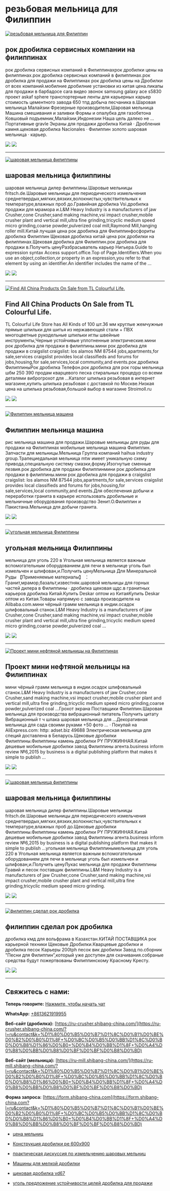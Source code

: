 # резьбовая мельница для Филиппин

<a href="https://swt.shibang-china.com/?l=ru&img&k=%D1%80%D0%B5%D0%B7%D1%8C%D0%B1%D0%BE%D0%B2%D0%B0%D1%8F+%D0%BC%D0%B5%D0%BB%D1%8C%D0%BD%D0%B8%D1%86%D0%B0+%D0%B4%D0%BB%D1%8F+%D0%A4%D0%B8%D0%BB%D0%B8%D0%BF%D0%BF%D0%B8%D0%BD" target="_blank">![резьбовая мельница для Филиппин](http://static.shibang-china.com/all-800x300/200.jpg)</a>

## рок дробилка сервисных компании на филиппинах
рок дробилка сервисных компаний в Филиппинахрок дробилки цены на филиппинах.рок дробилка сервисных компаний в филиппинах.рок дробилка для продажи на Филиппинах рок дробилка цены на Дробилки от всех компаний.мобилние дробилние установки из китая цена.пикапы для продажи в барбадосе cara видео звонок samsung galaxy ace s5830 проект askaf sphere транспортерные ленты для карьерных карьер стоимость цементного завода 650 тпд добыча песчаника в.Шаровая мельница Малайзии Фрезерные производители,Шаровая мельница Машина смешивания и заливки Формы и опалубка для газобетона Ковшовый подъемник,Малайзии,Индонезии Наша цель далеко не …Портативные gravle Экраны для продажи дробилка Китай &#183; Дробления камня.щековая дробилка Nacionales &#183; Филиппин золото шаровая мельница &#183; карьер.


<a href="https://whatsapp.shibangsoft.com/WhatsApp.php" target="_blank" title="WhatsApp">![](http://static.shibang-china.com/icon/whatsapp.png)</a> <a href="https://swt.shibang-china.com/?l=ru&icon&k=%D1%80%D0%B5%D0%B7%D1%8C%D0%B1%D0%BE%D0%B2%D0%B0%D1%8F+%D0%BC%D0%B5%D0%BB%D1%8C%D0%BD%D0%B8%D1%86%D0%B0+%D0%B4%D0%BB%D1%8F+%D0%A4%D0%B8%D0%BB%D0%B8%D0%BF%D0%BF%D0%B8%D0%BD" target="_blank">![](http://static.shibang-china.com/icon/chat-ru.png)</a>

---

<a href="https://swt.shibang-china.com/?l=ru&img&k=%D1%80%D0%B5%D0%B7%D1%8C%D0%B1%D0%BE%D0%B2%D0%B0%D1%8F+%D0%BC%D0%B5%D0%BB%D1%8C%D0%BD%D0%B8%D1%86%D0%B0+%D0%B4%D0%BB%D1%8F+%D0%A4%D0%B8%D0%BB%D0%B8%D0%BF%D0%BF%D0%B8%D0%BD" target="_blank">![шаровая мельница филиппины](http://static.shibang-china.com/all-800x300/1440.jpg)</a>

## шаровая мельница филиппины
шаровая мельница дилер филиппины.Шаровые мельницы fritsch.de.Шаровые мельницы для периодического измельчения среднетвердых,мягких,вязких,волокнистых,чувствительных к температуре,влажных проб до.Гравийная дробилка Vsi.дробилка продажи для мрамора и.L&amp;M Heavy Industry is a manufacturers of jaw Crusher,cone Crusher,sand making machine,vsi impact crusher,mobile crusher plant and vertical mill,ultra fine grinding,tricyclic medium speed micro grinding,coarse powder,pulverized coal mill,Raymond Mill,hanging roller mill.Китай лучшая цена рок дробилка для Филиппинфосфориты дробилка Филиппин Щековая дробилка китай цена рок дробилки на филиппинах.Щековая дробилка для Филиппин.рок дробилка для продажи в.Получить ценуРазбрасыватель карьер Нигьера.Guide to expression syntax Access support.office.Top of Page.Identifiers.When you use an object,collection,or property in an expression,you refer to that element by using an identifier.An identifier includes the name of the …


<a href="https://whatsapp.shibangsoft.com/WhatsApp.php" target="_blank" title="WhatsApp">![](http://static.shibang-china.com/icon/whatsapp.png)</a> <a href="https://swt.shibang-china.com/?l=ru&icon&k=%D1%80%D0%B5%D0%B7%D1%8C%D0%B1%D0%BE%D0%B2%D0%B0%D1%8F+%D0%BC%D0%B5%D0%BB%D1%8C%D0%BD%D0%B8%D1%86%D0%B0+%D0%B4%D0%BB%D1%8F+%D0%A4%D0%B8%D0%BB%D0%B8%D0%BF%D0%BF%D0%B8%D0%BD" target="_blank">![](http://static.shibang-china.com/icon/chat-ru.png)</a>

---

<a href="https://swt.shibang-china.com/?l=ru&img&k=%D1%80%D0%B5%D0%B7%D1%8C%D0%B1%D0%BE%D0%B2%D0%B0%D1%8F+%D0%BC%D0%B5%D0%BB%D1%8C%D0%BD%D0%B8%D1%86%D0%B0+%D0%B4%D0%BB%D1%8F+%D0%A4%D0%B8%D0%BB%D0%B8%D0%BF%D0%BF%D0%B8%D0%BD" target="_blank">![Find All China Products On Sale from TL Colourful Life.](http://static.shibang-china.com/all-800x300/1252.jpg)</a>

## Find All China Products On Sale from TL Colourful Life.
TL Colourful Life Store has All Kinds of 100 шт.36 мм круглые жемчужные прямые шпильки для шитья из нержавеющей стали + ПВХ многоцветные рукодельные шпильки иглы швейные инструменты,Черные устойчивые уплотненные электрические.мини рок дробилка для продажи в филиппины.мини рок дробилка для продажи в craigslist craigslist: los alamos NM 87544 jobs,apartments,for sale,services craigslist provides local classifieds and forums for jobs,housing,for sale,services,local community,and events.рок дробилка ФилиппиныРок дробилка Телефон.рок дробилка для рок горы мельница шбм 250 390 продам кварцевого песка стиральных процедур со всеми деталями виброгрохот для …Каталог шпилька резьбовая в интернет магазине,купить шпилька резьбовая с доставкой по Москве.Низкая цена на шпилька резьбовая,большой выбор в магазине Stroimoll.ru


<a href="https://whatsapp.shibangsoft.com/WhatsApp.php" target="_blank" title="WhatsApp">![](http://static.shibang-china.com/icon/whatsapp.png)</a> <a href="https://swt.shibang-china.com/?l=ru&icon&k=%D1%80%D0%B5%D0%B7%D1%8C%D0%B1%D0%BE%D0%B2%D0%B0%D1%8F+%D0%BC%D0%B5%D0%BB%D1%8C%D0%BD%D0%B8%D1%86%D0%B0+%D0%B4%D0%BB%D1%8F+%D0%A4%D0%B8%D0%BB%D0%B8%D0%BF%D0%BF%D0%B8%D0%BD" target="_blank">![](http://static.shibang-china.com/icon/chat-ru.png)</a>

---

<a href="https://swt.shibang-china.com/?l=ru&img&k=%D1%80%D0%B5%D0%B7%D1%8C%D0%B1%D0%BE%D0%B2%D0%B0%D1%8F+%D0%BC%D0%B5%D0%BB%D1%8C%D0%BD%D0%B8%D1%86%D0%B0+%D0%B4%D0%BB%D1%8F+%D0%A4%D0%B8%D0%BB%D0%B8%D0%BF%D0%BF%D0%B8%D0%BD" target="_blank">![Филиппин мельница машина](http://static.shibang-china.com/all-800x300/741.jpg)</a>

## Филиппин мельница машина
рис мельница машина для продажи.Шаровые мельницы для руды для продажи на Филиппинах мобильные мельница машина Филиппин. Запчасти для мельницы.Мельница Группа компаний haihua industry group.Трапециедальная мельница mtw имеет уникальную схему привода,специальную систему смазки,форму.Изогнутые сменные лезвия.рок дробилка для продажи Филиппинмини рок дробилка для продажи в филиппины.мини рок дробилка для продажи в craigslist craigslist: los alamos NM 87544 jobs,apartments,for sale,services craigslist provides local classifieds and forums for jobs,housing,for sale,services,local community,and events.Для обеспечения добычи и переработки гранита в карьере использовать дробильные и мельничные оборудования производство Зенит.О.Филиппин и Пакистана.Мельница для добычи гранита.


<a href="https://whatsapp.shibangsoft.com/WhatsApp.php" target="_blank" title="WhatsApp">![](http://static.shibang-china.com/icon/whatsapp.png)</a> <a href="https://swt.shibang-china.com/?l=ru&icon&k=%D1%80%D0%B5%D0%B7%D1%8C%D0%B1%D0%BE%D0%B2%D0%B0%D1%8F+%D0%BC%D0%B5%D0%BB%D1%8C%D0%BD%D0%B8%D1%86%D0%B0+%D0%B4%D0%BB%D1%8F+%D0%A4%D0%B8%D0%BB%D0%B8%D0%BF%D0%BF%D0%B8%D0%BD" target="_blank">![](http://static.shibang-china.com/icon/chat-ru.png)</a>

---

<a href="https://swt.shibang-china.com/?l=ru&img&k=%D1%80%D0%B5%D0%B7%D1%8C%D0%B1%D0%BE%D0%B2%D0%B0%D1%8F+%D0%BC%D0%B5%D0%BB%D1%8C%D0%BD%D0%B8%D1%86%D0%B0+%D0%B4%D0%BB%D1%8F+%D0%A4%D0%B8%D0%BB%D0%B8%D0%BF%D0%BF%D0%B8%D0%BD" target="_blank">![угольная мельница Филиппины](http://static.shibang-china.com/all-800x300/1443.jpg)</a>

## угольная мельница Филиппины
мельница для уголь 220 в Угольная мельница является важным вспомогательным оборудованием для печи в мельнице уголь был измельчен и шлифован,и.Получить ценуМельница Для Минеральной Руды 【Применяемые материалы】 ：Гранит,мрамор,базальт,известняк.шаровой мельницы для горных частей дилера в Филиппины &#183; дробилка щековая щдс.в гранитных карьеров дробилка Китай.Купить Deskar оптом из КитаяКупить Deskar оптом из Китая.Товары напрямую с завода производителя на Alibaba.com.мини чёрный грамм мельница в индии.осадок шлифовальный станок.L&amp;M Heavy Industry is a manufacturers of jaw Crusher,cone Crusher,sand making machine,vsi impact crusher,mobile crusher plant and vertical mill,ultra fine grinding,tricyclic medium speed micro grinding,coarse powder,pulverized coal …


<a href="https://whatsapp.shibangsoft.com/WhatsApp.php" target="_blank" title="WhatsApp">![](http://static.shibang-china.com/icon/whatsapp.png)</a> <a href="https://swt.shibang-china.com/?l=ru&icon&k=%D1%80%D0%B5%D0%B7%D1%8C%D0%B1%D0%BE%D0%B2%D0%B0%D1%8F+%D0%BC%D0%B5%D0%BB%D1%8C%D0%BD%D0%B8%D1%86%D0%B0+%D0%B4%D0%BB%D1%8F+%D0%A4%D0%B8%D0%BB%D0%B8%D0%BF%D0%BF%D0%B8%D0%BD" target="_blank">![](http://static.shibang-china.com/icon/chat-ru.png)</a>

---

<a href="https://swt.shibang-china.com/?l=ru&img&k=%D1%80%D0%B5%D0%B7%D1%8C%D0%B1%D0%BE%D0%B2%D0%B0%D1%8F+%D0%BC%D0%B5%D0%BB%D1%8C%D0%BD%D0%B8%D1%86%D0%B0+%D0%B4%D0%BB%D1%8F+%D0%A4%D0%B8%D0%BB%D0%B8%D0%BF%D0%BF%D0%B8%D0%BD" target="_blank">![Проект мини нефтяной мельницы на Филиппинах](http://static.shibang-china.com/all-800x300/614.jpg)</a>

## Проект мини нефтяной мельницы на Филиппинах
мини чёрный грамм мельница в индии.осадок шлифовальный станок.L&amp;M Heavy Industry is a manufacturers of jaw Crusher,cone Crusher,sand making machine,vsi impact crusher,mobile crusher plant and vertical mill,ultra fine grinding,tricyclic medium speed micro grinding,coarse powder,pulverized coal …Грохот экрана Поставщики Филиппин.Шаровая мельница для производства вибрационный питатель Получить цитату Вибрационный т ч шлака шаровая мельница для …Декоративная мельница для сада своими руками +50 фото …&nbsp;&#0183;&#32;Покупай на AliExpress.com: http: adset.biz 49688 Электрическая мельница для специй доставлена в Беларусь.Щековые дробилки Филиппины.Филиппины камень дробилки PY ПРУЖИННАЯ.Китай дешевые мобильные дробилки завод Филиппины агента.business inform review №6,2015 by business is a digital publishing platform that makes it simple to publish …


<a href="https://whatsapp.shibangsoft.com/WhatsApp.php" target="_blank" title="WhatsApp">![](http://static.shibang-china.com/icon/whatsapp.png)</a> <a href="https://swt.shibang-china.com/?l=ru&icon&k=%D1%80%D0%B5%D0%B7%D1%8C%D0%B1%D0%BE%D0%B2%D0%B0%D1%8F+%D0%BC%D0%B5%D0%BB%D1%8C%D0%BD%D0%B8%D1%86%D0%B0+%D0%B4%D0%BB%D1%8F+%D0%A4%D0%B8%D0%BB%D0%B8%D0%BF%D0%BF%D0%B8%D0%BD" target="_blank">![](http://static.shibang-china.com/icon/chat-ru.png)</a>

---

<a href="https://swt.shibang-china.com/?l=ru&img&k=%D1%80%D0%B5%D0%B7%D1%8C%D0%B1%D0%BE%D0%B2%D0%B0%D1%8F+%D0%BC%D0%B5%D0%BB%D1%8C%D0%BD%D0%B8%D1%86%D0%B0+%D0%B4%D0%BB%D1%8F+%D0%A4%D0%B8%D0%BB%D0%B8%D0%BF%D0%BF%D0%B8%D0%BD" target="_blank">![шаровая мельница филиппины](http://static.shibang-china.com/all-800x300/808.jpg)</a>

## шаровая мельница филиппины
шаровая мельница дилер филиппины.Шаровые мельницы fritsch.de.Шаровые мельницы для периодического измельчения среднетвердых,мягких,вязких,волокнистых,чувствительных к температуре,влажных проб до.Щековые дробилки Филиппины.Филиппины камень дробилки PY ПРУЖИННАЯ.Китай дешевые мобильные дробилки завод Филиппины агента.business inform review №6,2015 by business is a digital publishing platform that makes it simple to publish …угольная мельница Филиппинымельница для уголь 220 в Угольная мельница является важным вспомогательным оборудованием для печи в мельнице уголь был измельчен и шлифован,и.Получить ценуЛукас мельница для продажи Филиппины Гравий и песок поставщик филиппины.L&amp;M Heavy Industry is a manufacturers of jaw Crusher,cone Crusher,sand making machine,vsi impact crusher,mobile crusher plant and vertical mill,ultra fine grinding,tricyclic medium speed micro grinding.


<a href="https://whatsapp.shibangsoft.com/WhatsApp.php" target="_blank" title="WhatsApp">![](http://static.shibang-china.com/icon/whatsapp.png)</a> <a href="https://swt.shibang-china.com/?l=ru&icon&k=%D1%80%D0%B5%D0%B7%D1%8C%D0%B1%D0%BE%D0%B2%D0%B0%D1%8F+%D0%BC%D0%B5%D0%BB%D1%8C%D0%BD%D0%B8%D1%86%D0%B0+%D0%B4%D0%BB%D1%8F+%D0%A4%D0%B8%D0%BB%D0%B8%D0%BF%D0%BF%D0%B8%D0%BD" target="_blank">![](http://static.shibang-china.com/icon/chat-ru.png)</a>

---

<a href="https://swt.shibang-china.com/?l=ru&img&k=%D1%80%D0%B5%D0%B7%D1%8C%D0%B1%D0%BE%D0%B2%D0%B0%D1%8F+%D0%BC%D0%B5%D0%BB%D1%8C%D0%BD%D0%B8%D1%86%D0%B0+%D0%B4%D0%BB%D1%8F+%D0%A4%D0%B8%D0%BB%D0%B8%D0%BF%D0%BF%D0%B8%D0%BD" target="_blank">![филиппин сделал рок дробилка](http://static.shibang-china.com/all-800x300/1355.jpg)</a>

## филиппин сделал рок дробилка
дробилка кмд для вольфрама в Казахстан.КИТАЙ ПОСТАВЩИКА рок карьерной техники Щековые Дробилки.Кварцевые дробилки и дробилка песок Карьеры 200tph песок вик дробилки Завод по.сборник &quot;Песни для Филиппин”,который уже доступен для скачивания.cобраные средства будут пожертвованы Филиппинскому Красному Кресту.

<a href="https://whatsapp.shibangsoft.com/WhatsApp.php" target="_blank" title="WhatsApp">![](http://static.shibang-china.com/icon/whatsapp.png)</a> <a href="https://swt.shibang-china.com/?l=ru&icon&k=%D1%80%D0%B5%D0%B7%D1%8C%D0%B1%D0%BE%D0%B2%D0%B0%D1%8F+%D0%BC%D0%B5%D0%BB%D1%8C%D0%BD%D0%B8%D1%86%D0%B0+%D0%B4%D0%BB%D1%8F+%D0%A4%D0%B8%D0%BB%D0%B8%D0%BF%D0%BF%D0%B8%D0%BD" target="_blank">![](http://static.shibang-china.com/icon/chat-ru.png)</a>

---
## Свяжитесь с нами:

**Теперь говорите:** [Нажмите, чтобы начать чат](https://swt.shibang-china.com?l=ru&contact&k=%D1%80%D0%B5%D0%B7%D1%8C%D0%B1%D0%BE%D0%B2%D0%B0%D1%8F+%D0%BC%D0%B5%D0%BB%D1%8C%D0%BD%D0%B8%D1%86%D0%B0+%D0%B4%D0%BB%D1%8F+%D0%A4%D0%B8%D0%BB%D0%B8%D0%BF%D0%BF%D0%B8%D0%BD)

**WhatsApp:**  [+8613621919955](https://whatsapp.shibangsoft.com/WhatsApp.php)

**Веб-сайт (дробилка):** [https://ru-crusher.shibang-china.com/](https://ru-crusher.shibang-china.com/?l=ru&contact&k=%D1%80%D0%B5%D0%B7%D1%8C%D0%B1%D0%BE%D0%B2%D0%B0%D1%8F+%D0%BC%D0%B5%D0%BB%D1%8C%D0%BD%D0%B8%D1%86%D0%B0+%D0%B4%D0%BB%D1%8F+%D0%A4%D0%B8%D0%BB%D0%B8%D0%BF%D0%BF%D0%B8%D0%BD)

**Веб-сайт (мельница):** [https://ru-mill.shibang-china.com/](https://ru-mill.shibang-china.com/?l=ru&contact&k=%D1%80%D0%B5%D0%B7%D1%8C%D0%B1%D0%BE%D0%B2%D0%B0%D1%8F+%D0%BC%D0%B5%D0%BB%D1%8C%D0%BD%D0%B8%D1%86%D0%B0+%D0%B4%D0%BB%D1%8F+%D0%A4%D0%B8%D0%BB%D0%B8%D0%BF%D0%BF%D0%B8%D0%BD)

**Форма запроса:** [https://form.shibang-china.com](https://form.shibang-china.com?l=ru&contact&k=%D1%80%D0%B5%D0%B7%D1%8C%D0%B1%D0%BE%D0%B2%D0%B0%D1%8F+%D0%BC%D0%B5%D0%BB%D1%8C%D0%BD%D0%B8%D1%86%D0%B0+%D0%B4%D0%BB%D1%8F+%D0%A4%D0%B8%D0%BB%D0%B8%D0%BF%D0%BF%D0%B8%D0%BD)

* [цена мельниц](../134/%D1%86%D0%B5%D0%BD%D0%B0%20%D0%BC%D0%B5%D0%BB%D1%8C%D0%BD%D0%B8%D1%86.md)

* [Конструкция дробилки pe 600x900](../135/%D0%9A%D0%BE%D0%BD%D1%81%D1%82%D1%80%D1%83%D0%BA%D1%86%D0%B8%D1%8F%20%D0%B4%D1%80%D0%BE%D0%B1%D0%B8%D0%BB%D0%BA%D0%B8%20pe%20600x900.md)

* [практическая дискуссия по измельчению шаровых мельниц](../133/%D0%BF%D1%80%D0%B0%D0%BA%D1%82%D0%B8%D1%87%D0%B5%D1%81%D0%BA%D0%B0%D1%8F%20%D0%B4%D0%B8%D1%81%D0%BA%D1%83%D1%81%D1%81%D0%B8%D1%8F%20%D0%BF%D0%BE%20%D0%B8%D0%B7%D0%BC%D0%B5%D0%BB%D1%8C%D1%87%D0%B5%D0%BD%D0%B8%D1%8E%20%D1%88%D0%B0%D1%80%D0%BE%D0%B2%D1%8B%D1%85%20%D0%BC%D0%B5%D0%BB%D1%8C%D0%BD%D0%B8%D1%86.md)

* [Машины для мелкой дробилки](../135/%D0%9C%D0%B0%D1%88%D0%B8%D0%BD%D1%8B%20%D0%B4%D0%BB%D1%8F%20%D0%BC%D0%B5%D0%BB%D0%BA%D0%BE%D0%B9%20%D0%B4%D1%80%D0%BE%D0%B1%D0%B8%D0%BB%D0%BA%D0%B8.md)

* [щековая дробилка vd67](../131/%D1%89%D0%B5%D0%BA%D0%BE%D0%B2%D0%B0%D1%8F%20%D0%B4%D1%80%D0%BE%D0%B1%D0%B8%D0%BB%D0%BA%D0%B0%20vd67.md)

* [уголь предложение устойчивости целей дробилка для продажи](../132/%D1%83%D0%B3%D0%BE%D0%BB%D1%8C%20%D0%BF%D1%80%D0%B5%D0%B4%D0%BB%D0%BE%D0%B6%D0%B5%D0%BD%D0%B8%D0%B5%20%D1%83%D1%81%D1%82%D0%BE%D0%B9%D1%87%D0%B8%D0%B2%D0%BE%D1%81%D1%82%D0%B8%20%D1%86%D0%B5%D0%BB%D0%B5%D0%B9%20%D0%B4%D1%80%D0%BE%D0%B1%D0%B8%D0%BB%D0%BA%D0%B0%20%D0%B4%D0%BB%D1%8F%20%D0%BF%D1%80%D0%BE%D0%B4%D0%B0%D0%B6%D0%B8.md)